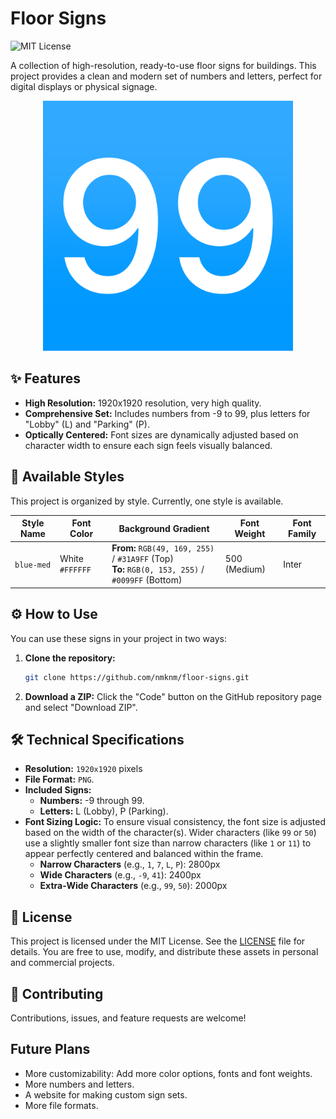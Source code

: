 # Floor Signs

![MIT License](https://img.shields.io/badge/License-MIT-blue.svg)

A collection of high-resolution, ready-to-use floor signs for buildings. This project provides a clean and modern set of numbers and letters, perfect for digital displays or physical signage.

 <p align="center"><img src="blue-med/99.png" width="400"></p>

## ✨ Features

*   **High Resolution:** 1920x1920 resolution, very high quality.
*   **Comprehensive Set:** Includes numbers from -9 to 99, plus letters for "Lobby" (L) and "Parking" (P).
*   **Optically Centered:** Font sizes are dynamically adjusted based on character width to ensure each sign feels visually balanced.

## 🎨 Available Styles

This project is organized by style. Currently, one style is available.

| Style Name          | Font Color      | Background Gradient                                                                                             | Font Weight | Font Family |
| ------------------- | --------------- | --------------------------------------------------------------------------------------------------------------- | ----------- | ----------- |
| `blue-med` | White `#FFFFFF` | **From:** `RGB(49, 169, 255)` / `#31A9FF` (Top)<br/>**To:** `RGB(0, 153, 255)` / `#0099FF` (Bottom)                                                        | 500 (Medium)| Inter |

## ⚙️ How to Use

You can use these signs in your project in two ways:

1.  **Clone the repository:**
    ```bash
    git clone https://github.com/nmknm/floor-signs.git
    ```

2.  **Download a ZIP:**
    Click the "Code" button on the GitHub repository page and select "Download ZIP".

## 🛠️ Technical Specifications

*   **Resolution:** `1920x1920` pixels
*   **File Format:** `PNG`.
*   **Included Signs:**
    *   **Numbers:** -9 through 99.
    *   **Letters:** L (Lobby), P (Parking).
*   **Font Sizing Logic:**
    To ensure visual consistency, the font size is adjusted based on the width of the character(s). Wider characters (like `99` or `50`) use a slightly smaller font size than narrow characters (like `1` or `11`) to appear perfectly centered and balanced within the frame.
    *   **Narrow Characters** (e.g., `1`, `7`, `L`, `P`): 2800px
    *   **Wide Characters** (e.g., `-9`, `41`): 2400px
    *   **Extra-Wide Characters** (e.g., `99`, `50`): 2000px

## 📄 License

This project is licensed under the MIT License. See the [LICENSE](LICENSE) file for details. You are free to use, modify, and distribute these assets in personal and commercial projects.

## 🤝 Contributing

Contributions, issues, and feature requests are welcome!

## Future Plans

* More customizability: Add more color options, fonts and font weights.
* More numbers and letters.
* A website for making custom sign sets.
* More file formats.
